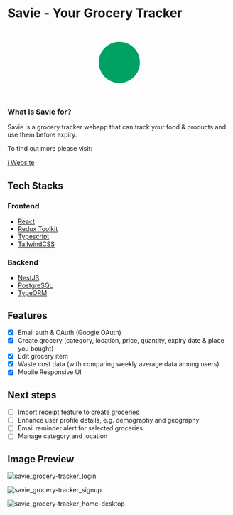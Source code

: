 # Savie - Your Grocery Tracker

<p align="center">
 <img width="150" height="150" src="https://github.com/mikeliuu/savie-grocery-tracker/blob/master/web/public/logo192.png" alt="Savie Logo" />
</p>


### What is Savie for?
Savie is a grocery tracker webapp that can track your food &amp; products and use them before expiry.

To find out more please visit:

[ℹ️ Website](https://savie.netlify.app/)

## Tech Stacks

### Frontend
- [React](https://react.dev/)
- [Redux Toolkit](https://redux-toolkit.js.org/)
- [Typescript](https://www.typescriptlang.org/)
- [TailwindCSS](https://tailwindcss.com/)

### Backend
- [NestJS](https://nestjs.com/)
- [PostgreSQL](https://www.postgresql.org/)
- [TypeORM](https://typeorm.io/)

## Features
- [x] Email auth & OAuth (Google OAuth)
- [x] Create grocery (category, location, price, quantity, expiry date & place you bought)
- [x] Edit grocery item
- [x] Waste cost data (with comparing weekly average data among users)
- [x] Mobile Responsive UI

## Next steps
- [ ] Import receipt feature to create groceries
- [ ] Enhance user profile details, e.g. demography and geography
- [ ] Email reminder alert for selected groceries
- [ ] Manage category and location

## Image Preview
![savie_grocery-tracker_login](https://github.com/mikeliuu/savie-grocery-tracker/assets/47265796/487610a8-3356-40e9-b7fe-439266e4c25f)

![savie_grocery-tracker_signup](https://github.com/mikeliuu/savie-grocery-tracker/assets/47265796/b1fa5620-3eff-4eee-9bb5-96d29e008b31)

![savie_grocery-tracker_home-desktop](https://github.com/mikeliuu/savie-grocery-tracker/assets/47265796/5a587b3f-385e-42fd-b320-15ad66aa18de)
